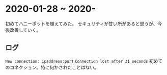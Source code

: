 # 2020-01-28 ~ 2020-
初めてハニーポットを植えてみた。
セキュリティが甘い所があると思うが、今後改善していく。

## ログ
`New connection: ipaddress:port`
`Connection lost after 31 seconds`
初めてのコネクション。特に何かされたことはない。
